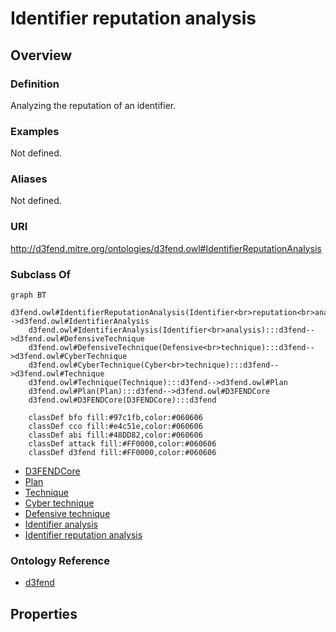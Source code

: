 # Identifier reputation analysis

## Overview

### Definition
Analyzing the reputation of an identifier.

### Examples
Not defined.

### Aliases
Not defined.

### URI
http://d3fend.mitre.org/ontologies/d3fend.owl#IdentifierReputationAnalysis

### Subclass Of
```mermaid
graph BT
    d3fend.owl#IdentifierReputationAnalysis(Identifier<br>reputation<br>analysis):::d3fend-->d3fend.owl#IdentifierAnalysis
    d3fend.owl#IdentifierAnalysis(Identifier<br>analysis):::d3fend-->d3fend.owl#DefensiveTechnique
    d3fend.owl#DefensiveTechnique(Defensive<br>technique):::d3fend-->d3fend.owl#CyberTechnique
    d3fend.owl#CyberTechnique(Cyber<br>technique):::d3fend-->d3fend.owl#Technique
    d3fend.owl#Technique(Technique):::d3fend-->d3fend.owl#Plan
    d3fend.owl#Plan(Plan):::d3fend-->d3fend.owl#D3FENDCore
    d3fend.owl#D3FENDCore(D3FENDCore):::d3fend
    
    classDef bfo fill:#97c1fb,color:#060606
    classDef cco fill:#e4c51e,color:#060606
    classDef abi fill:#48DD82,color:#060606
    classDef attack fill:#FF0000,color:#060606
    classDef d3fend fill:#FF0000,color:#060606
```

- [D3FENDCore](/docs/ontology/reference/model/D3FENDCore/D3FENDCore.md)
- [Plan](/docs/ontology/reference/model/D3FENDCore/Plan/Plan.md)
- [Technique](/docs/ontology/reference/model/D3FENDCore/Plan/Technique/Technique.md)
- [Cyber technique](/docs/ontology/reference/model/D3FENDCore/Plan/Technique/Cyber%20technique/Cyber%20technique.md)
- [Defensive technique](/docs/ontology/reference/model/D3FENDCore/Plan/Technique/Cyber%20technique/Defensive%20technique/Defensive%20technique.md)
- [Identifier analysis](/docs/ontology/reference/model/D3FENDCore/Plan/Technique/Cyber%20technique/Defensive%20technique/Identifier%20analysis/Identifier%20analysis.md)
- [Identifier reputation analysis](/docs/ontology/reference/model/D3FENDCore/Plan/Technique/Cyber%20technique/Defensive%20technique/Identifier%20analysis/Identifier%20reputation%20analysis/Identifier%20reputation%20analysis.md)


### Ontology Reference
- [d3fend](http://d3fend.mitre.org/ontologies/d3fend.owl#)

## Properties
